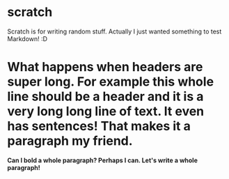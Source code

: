 scratch
=======

Scratch is for writing random stuff.  Actually I just wanted something to test Markdown! :D

# What happens when headers are super long.  For example this whole line should be a header and it is a very long long line of text.   It even has sentences!  That makes it a paragraph my friend.

__Can I bold a whole paragraph?  Perhaps I can.  Let's write a whole paragraph!__

